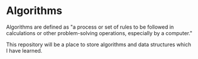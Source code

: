 # Algorithms
Algorithms are defined as "a process or set of rules to be followed in calculations or other problem-solving operations, especially by a computer."

This repository will be a place to store algorithms and data structures which I have learned.